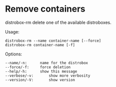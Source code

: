 <!-- markdownlint-disable MD010 -->
# Remove containers

distrobox-rm delete one of the available distroboxes.

Usage:

	distrobox-rm --name container-name [--force]
	distrobox-rm container-name [-f]

Options:

	--name/-n:		name for the distrobox
	--force/-f:		force deletion
	--help/-h:		show this message
	--verbose/-v:		show more verbosity
	--version/-V:		show version
